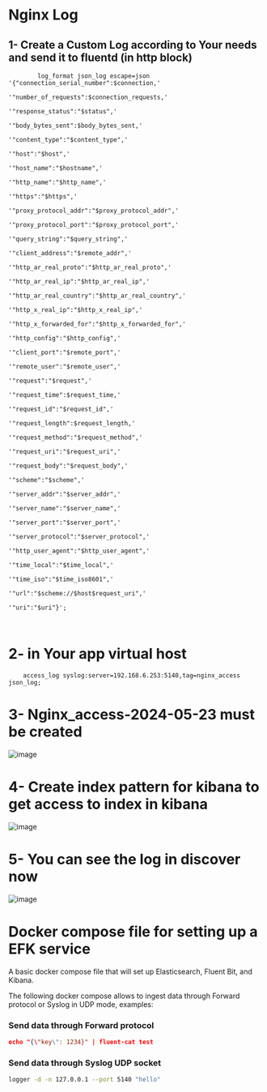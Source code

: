 # Nginx Log

## 1- Create a Custom Log according to Your needs and send it to fluentd (in http block)
```
        log_format json_log escape=json '{"connection_serial_number":$connection,'
                                                                         '"number_of_requests":$connection_requests,'
                                                                         '"response_status":"$status",'
                                                                         '"body_bytes_sent":$body_bytes_sent,'
                                                                         '"content_type":"$content_type",'
                                                                         '"host":"$host",'
                                                                         '"host_name":"$hostname",'
                                                                         '"http_name":"$http_name",'
                                                                         '"https":"$https",'
                                                                         '"proxy_protocol_addr":"$proxy_protocol_addr",'
                                                                         '"proxy_protocol_port":"$proxy_protocol_port",'
                                                                         '"query_string":"$query_string",'
                                                                         '"client_address":"$remote_addr",'
                                                                         '"http_ar_real_proto":"$http_ar_real_proto",'
                                                                         '"http_ar_real_ip":"$http_ar_real_ip",'
                                                                         '"http_ar_real_country":"$http_ar_real_country",'
                                                                         '"http_x_real_ip":"$http_x_real_ip",'
                                                                         '"http_x_forwarded_for":"$http_x_forwarded_for",'
                                                                         '"http_config":"$http_config",'
                                                                         '"client_port":"$remote_port",'
                                                                         '"remote_user":"$remote_user",'
                                                                         '"request":"$request",'
                                                                         '"request_time":$request_time,'
                                                                         '"request_id":"$request_id",'
                                                                         '"request_length":$request_length,'
                                                                         '"request_method":"$request_method",'
                                                                         '"request_uri":"$request_uri",'
                                                                         '"request_body":"$request_body",'
                                                                         '"scheme":"$scheme",'
                                                                         '"server_addr":"$server_addr",'
                                                                         '"server_name":"$server_name",'
                                                                         '"server_port":"$server_port",'
                                                                         '"server_protocol":"$server_protocol",'
                                                                         '"http_user_agent":"$http_user_agent",'
                                                                         '"time_local":"$time_local",'
                                                                         '"time_iso":"$time_iso8601",'
                                                                         '"url":"$scheme://$host$request_uri",'
                                                                         '"uri":"$uri"}';



```
# 2- in Your app  virtual host 
```
    access_log syslog:server=192.168.6.253:5140,tag=nginx_access  json_log;
```
# 3- Nginx_access-2024-05-23 must be created

![image](https://github.com/farshadnick/Devops-in-Action/assets/88557305/32ff4016-7276-4746-8aa8-b8ab4cf18757)

# 4- Create index pattern for kibana to get access to index in kibana
![image](https://github.com/farshadnick/Devops-in-Action/assets/88557305/41d6828e-97cb-453e-9a64-366f36394a56)

# 5- You can see the log in discover now 

![image](https://github.com/farshadnick/Devops-in-Action/assets/88557305/365ff4b6-9790-4729-96b3-515b9471c0e6)

Docker compose file for setting up a EFK service
================================================

A basic docker compose file that will set up Elasticsearch, Fluent Bit, and Kibana.

The following docker compose allows to ingest data through Forward protocol or Syslog in UDP mode, examples:

### Send data through Forward protocol

```json
echo "{\"key\": 1234}" | fluent-cat test
```

### Send data through Syslog UDP socket

```bash
logger -d -n 127.0.0.1 --port 5140 "hello"
```

